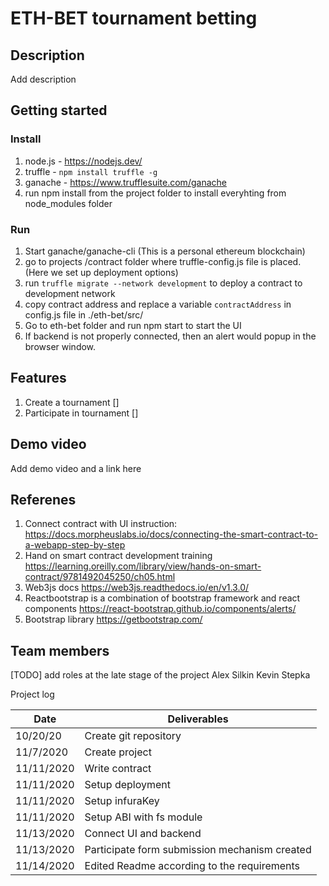 # ETH-BET tournament betting

## Description
Add description

## Getting started

### Install
1. node.js - https://nodejs.dev/
2. truffle - ```npm install truffle -g```
3. ganache - https://www.trufflesuite.com/ganache
4. run npm install from the project folder to install everyhting from node_modules folder

### Run
1. Start ganache/ganache-cli (This is a personal ethereum blockchain)
2. go to projects /contract folder where truffle-config.js file is placed. (Here we set up deployment options)
3. run ```truffle migrate --network development``` to deploy a contract to development network
4. copy contract address and replace a variable ```contractAddress``` in config.js file in ./eth-bet/src/
5. Go to eth-bet folder and run npm start to start the UI
6. If backend is not properly connected, then an alert would popup in the browser window.


## Features
1. Create a tournament []
2. Participate in tournament []

## Demo video
Add demo video and a link here

## Referenes
1. Connect contract with UI instruction: https://docs.morpheuslabs.io/docs/connecting-the-smart-contract-to-a-webapp-step-by-step
2. Hand on smart contract development training https://learning.oreilly.com/library/view/hands-on-smart-contract/9781492045250/ch05.html
3. Web3js docs https://web3js.readthedocs.io/en/v1.3.0/
4. Reactbootstrap is a combination of bootstrap framework and react components https://react-bootstrap.github.io/components/alerts/
5. Bootstrap library https://getbootstrap.com/

## Team members 
[TODO] add roles at the late stage of the project 
Alex Silkin 
Kevin Stepka 

Project log

| Date       | Deliverables          |
| --------   | --------------------- |
| 10/20/20   | Create git repository |
| 11/7/2020  | Create project        |
| 11/11/2020 | Write contract        |
| 11/11/2020 | Setup deployment      |
| 11/11/2020 | Setup infuraKey       |
| 11/11/2020 | Setup ABI with fs module|
| 11/13/2020 | Connect UI and backend|
| 11/13/2020 | Participate form submission mechanism created |
| 11/14/2020 | Edited Readme according to the requirements |
 

